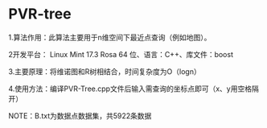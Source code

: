 # PVR-tree

1.算法作用：此算法主要用于n维空间下最近点查询（例如地图）。

2开发平台： Linux Mint 17.3 Rosa 64 位、语言：C++、库文件：boost

3.主要原理：将维诺图和R树相结合，时间复杂度为O（logn）

4.使用方法：编译PVR-Tree.cpp文件后输入需查询的坐标点即可（x、y用空格隔开）

NOTE：B.txt为数据点数据集，共5922条数据
